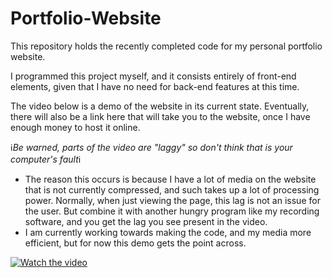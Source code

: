 # Portfolio-Website

This repository holds the recently completed code for my personal portfolio website. 

I programmed this project myself, and it consists entirely of front-end elements, given that I have no need for back-end features at this time.

The video below is a demo of the website in its current state. Eventually, there will also be a link here that will take you to the website, once I have enough money to host it online.

ℹ️*Be warned, parts of the video are "laggy" so don't think that is your computer's fault*ℹ️
- The reason this occurs is because I have a lot of media on the website that is not currently compressed, and such takes up a lot of processing power. Normally, when just viewing the page, this lag is not an issue for the user. But combine it with another hungry program like my recording software, and you get the lag you see present in the video.
- I am currently working towards making the code, and my media more efficient, but for now this demo gets the point across.

[![Watch the video](https://i.imgur.com/n8HqWmS.png)](https://drive.google.com/file/d/1aABWZqIeppQzaPwl-UDYHyKRg0R0uAQQ/view?usp=sharing)
